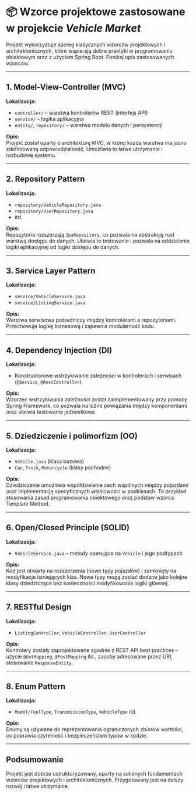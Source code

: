 # 📦 Wzorce projektowe zastosowane w projekcie *Vehicle Market*

Projekt wykorzystuje szereg klasycznych wzorców projektowych i architektonicznych, które wspierają dobre praktyki w programowaniu obiektowym oraz z użyciem Spring Boot. Poniżej opis zastosowanych wzorców:

---

## 1. Model-View-Controller (MVC)

**Lokalizacja:**
- `controller/` – warstwa kontrolerów REST (interfejs API)
- `service/` – logika aplikacyjna
- `entity/`, `repository/` – warstwa modelu danych i persystencji

**Opis:**  
Projekt został oparty o architekturę MVC, w której każda warstwa ma jasno zdefiniowaną odpowiedzialność. Umożliwia to łatwe utrzymanie i rozbudowę systemu.

---

## 2. Repository Pattern

**Lokalizacja:**  
- `repository/VehicleRepository.java`  
- `repository/UserRepository.java`  
- itd.

**Opis:**  
Repozytoria rozszerzają `JpaRepository`, co pozwala na abstrakcję nad warstwą dostępu do danych. Ułatwia to testowanie i pozwala na oddzielenie logiki aplikacyjnej od logiki dostępu do danych.

---

## 3. Service Layer Pattern

**Lokalizacja:**  
- `service/VehicleService.java`  
- `service/ListingService.java`

**Opis:**  
Warstwa serwisowa pośredniczy między kontrolerami a repozytoriami. Przechowuje logikę biznesową i zapewnia modularność kodu.

---

## 4. Dependency Injection (DI)

**Lokalizacja:**  
- Konstruktorowe wstrzykiwanie zależności w kontrolerach i serwisach (`@Service`, `@RestController`)

**Opis:**  
Wzorzec wstrzykiwania zależności został zaimplementowany przy pomocy Spring Framework, co pozwala na luźne powiązania między komponentami oraz ułatwia testowanie jednostkowe.

---

## 5. Dziedziczenie i polimorfizm (OO)

**Lokalizacja:**  
- `Vehicle.java` (klasa bazowa)
- `Car`, `Truck`, `Motorcycle` (klasy pochodne)

**Opis:**  
Dziedziczenie umożliwia współdzielenie cech wspólnych między pojazdami oraz implementację specyficznych właściwości w podklasach. To przykład stosowania zasad programowania obiektowego oraz podstaw wzorca Template Method.

---

## 6. Open/Closed Principle (SOLID)

**Lokalizacja:**  
- `VehicleService.java` – metody operujące na `Vehicle` i jego podtypach

**Opis:**  
Kod jest otwarty na rozszerzenia (nowe typy pojazdów) i zamknięty na modyfikacje istniejących klas. Nowe typy mogą zostać dodane jako kolejne klasy dziedziczące bez konieczności modyfikowania logiki głównej.

---

## 7. RESTful Design

**Lokalizacja:**  
- `ListingController`, `VehicleController`, `UserController`

**Opis:**  
Kontrolery zostały zaprojektowane zgodnie z REST API best practices – użycie `@GetMapping`, `@PostMapping` itd., zasoby adresowane przez URI, stosowanie `ResponseEntity`.

---

## 8. Enum Pattern

**Lokalizacja:**  
- `Model/FuelType`, `TransmissionType`, `VehicleType` itd.

**Opis:**  
Enumy są używane do reprezentowania ograniczonych zbiorów wartości, co poprawia czytelność i bezpieczeństwo typów w kodzie.

---

## Podsumowanie

Projekt jest dobrze ustrukturyzowany, oparty na solidnych fundamentach wzorców projektowych i architektonicznych. Przygotowany jest na dalszy rozwój i łatwe utrzymanie.

